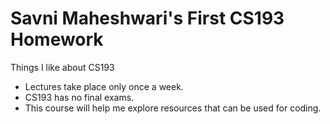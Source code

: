 # Savni Maheshwari's First CS193 Homework

Things I like about CS193
- Lectures take place only once a week.
- CS193 has no final exams.
- This course will help me explore resources that can be used for coding.

